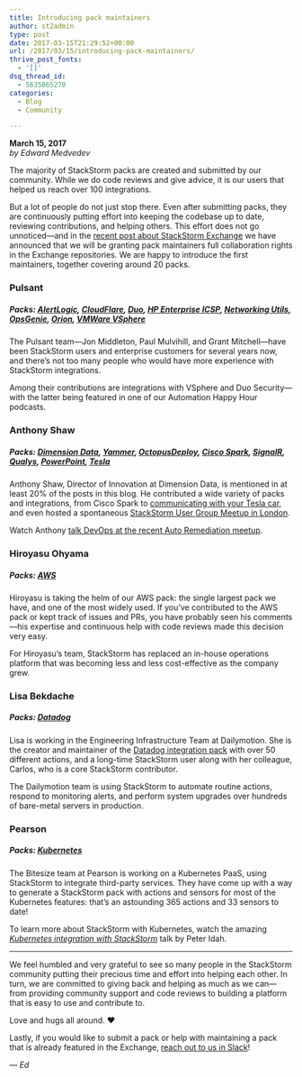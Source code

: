 ```yaml
---
title: Introducing pack maintainers
author: st2admin
type: post
date: 2017-03-15T21:29:52+00:00
url: /2017/03/15/introducing-pack-maintainers/
thrive_post_fonts:
  - '[]'
dsq_thread_id:
  - 5635865270
categories:
  - Blog
  - Community

---
```

**March 15, 2017**  
_by Edward Medvedev_

The majority of StackStorm packs are created and submitted by our community. While we do code reviews and give advice, it is our users that helped us reach over 100 integrations.

But a lot of people do not just stop there. Even after submitting packs, they are continuously putting effort into keeping the codebase up to date, reviewing contributions, and helping others. This effort does not go unnoticed—and in the <a href="https://stackstorm.com/2017/01/31/stackstorm-exchange-new-pack-management/" target="_blank">recent post about StackStorm Exchange</a> we have announced that we will be granting pack maintainers full collaboration rights in the Exchange repositories. We are happy to introduce the first maintainers, together covering around 20 packs.

<!--more-->

### Pulsant

##### Packs: <a href="http://github.com/stackstorm-exchange/alertlogic" target="_blank">AlertLogic</a>, <a href="https://github.com/StackStorm-Exchange/stackstorm-cloudflare" target="_blank">CloudFlare</a>, <a href="https://github.com/StackStorm-Exchange/stackstorm-duo" target="_blank">Duo</a>, <a href="https://github.com/StackStorm-Exchange/stackstorm-hpe_icsp" target="_blank">HP Enterprise ICSP</a>, <a href="https://github.com/StackStorm-Exchange/stackstorm-networking_utils" target="_blank">Networking Utils</a>, <a href="https://github.com/StackStorm-Exchange/stackstorm-opsgenie" target="_blank">OpsGenie</a>, <a href="https://github.com/StackStorm-Exchange/stackstorm-orion" target="_blank">Orion</a>, <a href="https://github.com/StackStorm-Exchange/stackstorm-vsphere" target="_blank">VMWare VSphere</a>

The Pulsant team—Jon Middleton, Paul Mulvihill, and Grant Mitchell—have been StackStorm users and enterprise customers for several years now, and there&#8217;s not too many people who would have more experience with StackStorm integrations.

Among their contributions are integrations with VSphere and Duo Security—with the latter being featured in one of our Automation Happy Hour podcasts.

### Anthony Shaw

##### Packs: <a href="https://github.com/StackStorm-Exchange/stackstorm-dimensiondata" target="_blank">Dimension Data</a>, <a href="https://github.com/StackStorm-Exchange/stackstorm-yammer" target="_blank">Yammer</a>, <a href="https://github.com/StackStorm-Exchange/stackstorm-octopusdeploy" target="_blank">OctopusDeploy</a>, <a href="https://github.com/StackStorm-Exchange/stackstorm-cisco_spark" target="_blank">Cisco Spark</a>, <a href="https://github.com/StackStorm-Exchange/stackstorm-signalr" target="_blank">SignalR</a>, <a href="https://github.com/StackStorm-Exchange/stackstorm-qualys" target="_blank">Qualys</a>, <a href="https://github.com/StackStorm-Exchange/stackstorm-powerpoint" target="_blank">PowerPoint</a>, <a href="https://github.com/StackStorm-Exchange/stackstorm-tesla" target="_blank">Tesla</a>

Anthony Shaw, Director of Innovation at Dimension Data, is mentioned in at least 20% of the posts in this blog. He contributed a wide variety of packs and integrations, from Cisco Spark to <a href="https://github.com/StackStorm-Exchange/stackstorm-tesla" target="_blank">communicating with your Tesla car</a>, and even hosted a spontaneous <a href="https://www.meetup.com/London-StackStorm-User-Meetup/events/234521622/" target="_blank">StackStorm User Group Meetup in London</a>.

Watch Anthony <a href="https://www.youtube.com/watch?v=t8F2SBGOQx4" target="_blank">talk DevOps at the recent Auto Remediation meetup</a>.

### Hiroyasu Ohyama

##### Packs: <a href="https://github.com/StackStorm-Exchange/stackstorm-aws" target="_blank">AWS</a>

Hiroyasu is taking the helm of our AWS pack: the single largest pack we have, and one of the most widely used. If you&#8217;ve contributed to the AWS pack or kept track of issues and PRs, you have probably seen his comments—his expertise and continuous help with code reviews made this decision very easy.

For Hiroyasu&#8217;s team, StackStorm has replaced an in-house operations platform that was becoming less and less cost-effective as the company grew.

### Lisa Bekdache

##### Packs: <a href="https://github.com/StackStorm-Exchange/stackstorm-datadog" target="_blank">Datadog</a>

Lisa is working in the Engineering Infrastructure Team at Dailymotion. She is the creator and maintainer of the <a href="https://github.com/StackStorm-Exchange/stackstorm-datadog" target="_blank">Datadog integration pack</a> with over 50 different actions, and a long-time StackStorm user along with her colleague, Carlos, who is a core StackStorm contributor.

The Dailymotion team is using StackStorm to automate routine actions, respond to monitoring alerts, and perform system upgrades over hundreds of bare-metal servers in production.

### Pearson

##### Packs: <a href="https://github.com/StackStorm-Exchange/stackstorm-kubernetes" target="_blank">Kubernetes</a>

The Bitesize team at Pearson is working on a Kubernetes PaaS, using StackStorm to integrate third-party services. They have come up with a way to generate a StackStorm pack with actions and sensors for most of the Kubernetes features: that&#8217;s an astounding 365 actions and 33 sensors to date!

To learn more about StackStorm with Kubernetes, watch the amazing _<a href="https://skillsmatter.com/skillscasts/9253-kubernetes-integration-with-stackstorm" target="_blank">Kubernetes integration with StackStorm</a>_ talk by Peter Idah.

* * *

We feel humbled and very grateful to see so many people in the StackStorm community putting their precious time and effort into helping each other. In turn, we are committed to giving back and helping as much as we can—from providing community support and code reviews to building a platform that is easy to use and contribute to.

Love and hugs all around. ❤️️

Lastly, if you would like to submit a pack or help with maintaining a pack that is already featured in the Exchange, <a href="https://stackstorm.com/community-signup" target="_blank">reach out to us in Slack</a>!

_— Ed_